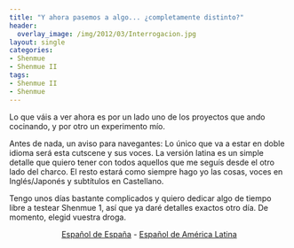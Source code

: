 ```yaml
---
title: "Y ahora pasemos a algo... ¿completamente distinto?"
header:
  overlay_image: /img/2012/03/Interrogacion.jpg
layout: single
categories:
- Shenmue
- Shenmue II
tags:
- Shenmue II
- Shenmue
---
```

Lo que váis a ver ahora es por un lado uno de los proyectos que ando 
cocinando, y por otro un experimento mío.

Antes de nada, un aviso para navegantes: Lo único que va a estar en doble 
idioma será esta cutscene y sus voces. La versión latina es un simple 
detalle que quiero tener con todos aquellos que me seguís desde el otro lado 
del charco. El resto estará como siempre hago yo las cosas, voces en Inglés/Japonés 
y subtítulos en Castellano.

Tengo unos días bastante complicados y quiero dedicar algo de tiempo libre a 
testear Shenmue 1, así que ya daré detalles exactos otro día. De momento, elegid 
vuestra droga.

<p style="text-align: center;"><a href="http://www.youtube.com/watch?v=LLmIeX1KUYc">Español de España</a> - <a href="http://www.youtube.com/watch?v=2s4Lt4O3KDo">Español de América Latina</a></p>
